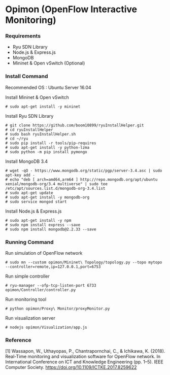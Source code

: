 # Opimon (OpenFlow Interactive Monitoring)

### Requirements
- Ryu SDN Library
- Node.js & Express.js
- MongoDB
- Mininet & Open vSwitch (Optional)

### Install Command

Recommended OS : Ubuntu Server 16.04

Install Mininet & Open vSwitch
```
# sudo apt-get install -y mininet
```

Install Ryu SDN Library
```
# git clone https://github.com/boom10899/ryuInstallHelper.git
# cd ryuInstallHelper
# sudo bash ryuInstallHelper.sh
# cd ~/ryu
# sudo pip install -r tools/pip-requires
# sudo apt-get install -y python-lzma
# sudo python -m pip install pymongo
```

Install MongoDB 3.4
```
# wget -qO - https://www.mongodb.org/static/pgp/server-3.4.asc | sudo apt-key add -
# echo "deb [ arch=amd64,arm64 ] http://repo.mongodb.org/apt/ubuntu xenial/mongodb-org/3.4 multiverse" | sudo tee /etc/apt/sources.list.d/mongodb-org-3.4.list
# sudo apt-get update
# sudo apt-get install -y mongodb-org
# sudo service mongod start
```

Install Node.js & Express.js
```
# sudo apt-get install -y npm
# sudo npm install express --save
# sudo npm install mongodb@2.2.33 --save
```

### Running Command

Run simulation of OpenFlow network
```
# sudo mn --custom opimon/Mininet\ Topology/topology.py --topo mytopo --controller=remote,ip=127.0.0.1,port=6753
```

Run simple controller
```
# ryu-manager --ofp-tcp-listen-port 6733 opimon/Controller/controller.py
```

Run monitoring tool
```
# python opimon/Proxy\ Monitor/proxyMonitor.py
```

Run visualization server
```
# nodejs opimon/Visualization/app.js
```

### Reference

[1] Wassapon, W., Uthayopas, P., Chantrapornchai, C., & Ichikawa, K. (2018). Real-Time monitoring and visualization software for OpenFlow network. In International Conference on ICT and Knowledge Engineering (pp. 1–5). IEEE Computer Society. https://doi.org/10.1109/ICTKE.2017.8259622
